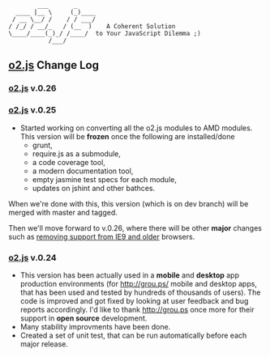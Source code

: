             ___       _
      ____ |__ \     (_)____
     / __ \__/ /    / / ___/
    / /_/ / __/_   / (__  )    A Coherent Solution
    \____/____(_)_/ /____/  to Your JavaScript Dilemma ;)
               /___/

**[o2.js](http://o2js.com/)** Change Log
--------------------------------------------------------------------------------

### **[o2.js](http://o2js.com/)** v.0.26

### **[o2.js](http://o2js.com/)** v.0.25

* Started working on converting all the o2.js modules to AMD modules.
This version will be **frozen** once the following are installed/done
	* grunt,
	* require.js as a submodule,
	* a code coverage tool,
	* a modern documentation tool,
	* empty jasmine test specs for each module,
	* updates on jshint and other bathces.

When we're done with this, this version (which is on dev branch) will be
merged with master and tagged.

Then we'll move forward to v.0.26, where there will be other **major** changes
such as [removing support from IE9 and older](https://github.com/v0lkan/o2.js/issues/112)
browsers.

### **[o2.js](http://o2js.com/)** v.0.24

* This version has been actually used in a **mobile** and **desktop** app
production environments (for <http://grou.ps/> mobile and desktop apps, that
has been used and tested by hundreds of thousands of users).
The code is improved and got fixed by looking at user feedback and bug reports
accordingly. I'd like to thank <http://grou.ps> once more for their support
in **open source** development.
* Many stability improvments have been done.
* Created a set of unit test, that can be run automatically before each
major release.
